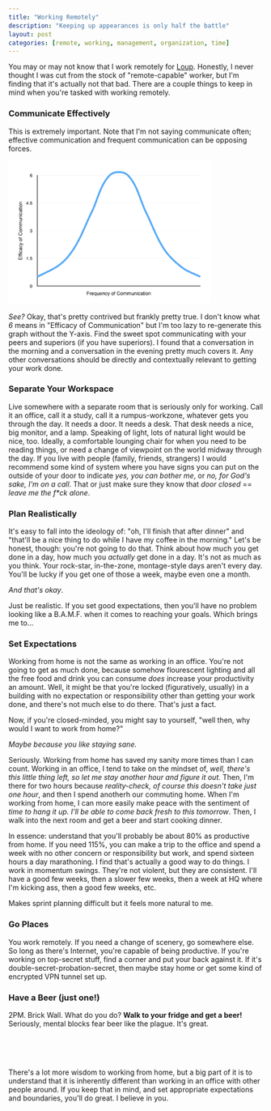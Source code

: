 ```yaml
---
title: "Working Remotely"
description: "Keeping up appearances is only half the battle"
layout: post
categories: [remote, working, management, organization, time]
---
```


You may or may not know that I work remotely for [Loup](https://loupapp.com). Honestly, I never thought I was cut from the stock of "remote-capable" worker, but I'm finding that it's actually not that bad. There are a couple things to keep in mind when you're tasked with working remotely.

### Communicate Effectively
	

This is extremely important. Note that I'm not saying communicate often; effective communication and frequent communication can be opposing forces.
	
<img src="/images/communication_efficacy.png" alt="Graph!" style="width: 400px" />
	
_See?_ Okay, that's pretty contrived but frankly pretty true. I don't know what _6_ means in "Efficacy of Communication" but I'm too lazy to re-generate this graph without the Y-axis. Find the sweet spot communicating with your peers and superiors (if you have superiors). I found that a conversation in the morning and a conversation in the evening pretty much covers it. Any other conversations should be directly and contextually relevant to getting your work done.
	
### Separate Your Workspace

Live somewhere with a separate room that is seriously only for working. Call it an office, call it a study, call it a rumpus-workzone, whatever gets you through the day. It needs a door. It needs a desk. That desk needs a nice, big monitor, and a lamp. Speaking of light, lots of natural light would be nice, too. Ideally, a comfortable lounging chair for when you need to be reading things, or need a change of viewpoint on the world midway through the day. If you live with people (family, friends, strangers) I would recommend some kind of system where you have signs you can put on the outside of your door to indicate _yes, you can bother me_, or _no, for God's sake, I'm on a call_. That or just make sure they know that _door closed_ == _leave me the f*ck alone_.

### Plan Realistically

It's easy to fall into the ideology of: "oh, I'll finish that after dinner" and "that'll be a nice thing to do while I have my coffee in the morning." Let's be honest, though: you're not going to do that. Think about how much you get done in a day, how much you _actually_ get done in a day. It's not as much as you think. Your rock-star, in-the-zone, montage-style days aren't every day. You'll be lucky if you get one of those a week, maybe even one a month.

_And that's okay_.

Just be realistic. If you set good expectations, then you'll have no problem looking like a B.A.M.F. when it comes to reaching your goals. Which brings me to...

### Set Expectations

Working from home is not the same as working in an office. You're not going to get as much done, because somehow flourescent lighting and all the free food and drink you can consume _does_ increase your productivity an amount. Well, it might be that you're locked (figuratively, usually) in a building with no expectation or responsibility other than getting your work done, and there's not much else to do there. That's just a fact.

Now, if you're closed-minded, you might say to yourself, "well then, why would I want to work from home?"

_Maybe because you like staying sane._

Seriously. Working from home has saved my sanity more times than I can count. Working in an office, I tend to take on the mindset of, _well, there's this little thing left, so let me stay another hour and figure it out._ Then, I'm there for two hours because _reality-check, of course this doesn't take just one hour_, and then I spend anotherh our commuting home. When I'm working from home, I can more easily make peace with the sentiment of _time to hang it up. I'll be able to come back fresh to this tomorrow_. Then, I walk into the next room and get a beer and start cooking dinner.

In essence: understand that you'll probably be about 80% as productive from home. If you need 115%, you can make a trip to the office and spend a week with no other concern or responsibility but work, and spend sixteen hours a day marathoning. I find that's actually a good way to do things. I work in momentum swings. They're not violent, but they are consistent. I'll have a good few weeks, then a slower few weeks, then a week at HQ where I'm kicking ass, then a good few weeks, etc.

Makes sprint planning difficult but it feels more natural to me.

### Go Places

You work remotely. If you need a change of scenery, go somewhere else. So long as there's Internet, you're capable of being productive. If you're working on top-secret stuff, find a corner and put your back against it. If it's double-secret-probation-secret, then maybe stay home or get some kind of encrypted VPN tunnel set up.

### Have a Beer (just one!)

2PM. Brick Wall. What do you do? **Walk to your fridge and get a beer!** Seriously, mental blocks fear beer like the plague. It's great.

<br /><br /><br />

There's a lot more wisdom to working from home, but a big part of it is to understand that it is inherently different than working in an office with other people around. If you keep that in mind, and set appropriate expectations and boundaries, you'll do great. I believe in you.
